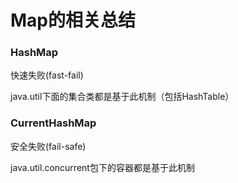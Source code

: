 # Map的相关总结



### HashMap

快速失败(fast-fail)

java.util下面的集合类都是基于此机制（包括HashTable）





### CurrentHashMap

安全失败(fail-safe)

java.util.concurrent包下的容器都是基于此机制